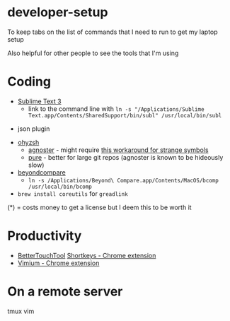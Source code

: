 # developer-setup
To keep tabs on the list of commands that I need to run to get my laptop setup 

Also helpful for other people to see the tools that I'm using

# Coding
* [Sublime Text 3](https://www.sublimetext.com/3)
  * link to the command line with `ln -s "/Applications/Sublime Text.app/Contents/SharedSupport/bin/subl" /usr/local/bin/subl`
- json plugin
* [ohyzsh](https://github.com/ohmyzsh/ohmyzsh)
  - [agnoster](https://github.com/agnoster/agnoster-zsh-theme) - might require [this workaround for strange symbols](https://github.com/ohmyzsh/ohmyzsh/issues/1906#issuecomment-275733922)
  - [pure](https://github.com/sindresorhus/pure) - better for large git repos (agnoster is known to be hideously slow)
* [beyondcompare](https://www.scootersoftware.com/)
  * `ln -s /Applications/Beyond\ Compare.app/Contents/MacOS/bcomp /usr/local/bin/bcomp`
* `brew install coreutils` for `greadlink`

(*) = costs money to get a license but I deem this to be worth it

# Productivity 
* [BetterTouchTool](https://folivora.ai/)
[Shortkeys - Chrome extension](https://chrome.google.com/webstore/detail/shortkeys-custom-keyboard/logpjaacgmcbpdkdchjiaagddngobkck?hl=en) 
* [Vimium - Chrome extension](https://chrome.google.com/webstore/detail/vimium/dbepggeogbaibhgnhhndojpepiihcmeb?hl=en)

# On a remote server
tmux
vim

